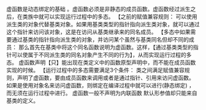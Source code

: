虚函数是动态绑定的基础
。虚函数必须是非静态的成员函数。虚函数经过派生之后，在类族中就可以实现运行过程中的多态。
【之前的赋值兼容规则：
可以使用派生类的对象代替基类对象。如果用基类类型的指针指向派生类对象，就可以通过这个指针来访问该对象，这是在访问从基类继承来的同名成员。
【多态中如果需要通过基类的指针指向派生类的对象，并访问某个虽然与基类同名但却不同的成员：
那么首先在基类中将这个同名函数说明为虚函数。这样，【通过基类类型的指针可以使属于不同派生类的同名对象产生不同的行为】，从而实现运行过程的多态。
虚函数声明【只】能出现在类定义中的函数原型声明中，而不能在成员函数实现的时候。
【运行过程中的多态需要满足3个条件：
类之间满足赋值兼容规则，声明了虚函数，要由成员函数来调用或者是通过指针、引用来访问虚函数。
如果是使用对象名来访问虚函数，则绑定在编译过程中就可以进行(静态绑定) ，而无须在运行过程中进行。
虚函数一般不声明为内联函数
默认形参值却只能来自基类的定义。
